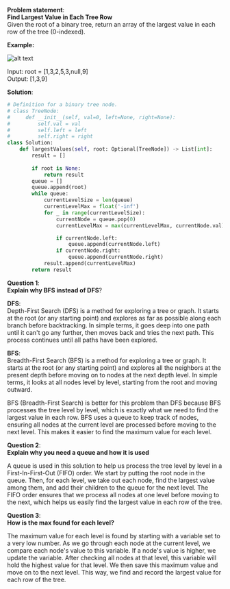 **Problem statement**:<br>
**Find Largest Value in Each Tree Row**<br>
Given the root of a binary tree, return an array of the largest value in each row of the tree (0-indexed).<br>

**Example:**<br>

![alt text](largest_e1.jpg)<br>

Input: root = [1,3,2,5,3,null,9]<br>
Output: [1,3,9]<br>

**Solution**:<br>

~~~python
# Definition for a binary tree node.
# class TreeNode:
#     def __init__(self, val=0, left=None, right=None):
#         self.val = val
#         self.left = left
#         self.right = right
class Solution:
    def largestValues(self, root: Optional[TreeNode]) -> List[int]:
        result = []
      
        if root is None:
            return result
        queue = []    
        queue.append(root)
        while queue:
            currentLevelSize = len(queue)
            currentLevelMax = float('-inf')
            for _ in range(currentLevelSize):
                currentNode = queue.pop(0)
                currentLevelMax = max(currentLevelMax, currentNode.val)

                if currentNode.left:
                    queue.append(currentNode.left)
                if currentNode.right:
                    queue.append(currentNode.right)
            result.append(currentLevelMax)
        return result
~~~

**Question 1**:<br>
**Explain why BFS instead of DFS**?

**DFS**:<br>
Depth-First Search (DFS) is a method for exploring a tree or graph. It starts at the root (or any starting point) and explores as far as possible along each branch before backtracking. In simple terms, it goes deep into one path until it can't go any further, then moves back and tries the next path. This process continues until all paths have been explored.<br>

**BFS**:<br>
Breadth-First Search (BFS) is a method for exploring a tree or graph. It starts at the root (or any starting point) and explores all the neighbors at the present depth before moving on to nodes at the next depth level. In simple terms, it looks at all nodes level by level, starting from the root and moving outward.<br>

BFS (Breadth-First Search) is better for this problem than DFS because BFS processes the tree level by level, which is exactly what we need to find the largest value in each row. BFS uses a queue to keep track of nodes, ensuring all nodes at the current level are processed before moving to the next level. This makes it easier to find the maximum value for each level.


**Question 2**:<br>
**Explain why you need a queue and how it is used**<br>

A queue is used in this solution to help us process the tree level by level in a First-In-First-Out (FIFO) order. We start by putting the root node in the queue. Then, for each level, we take out each node, find the largest value among them, and add their children to the queue for the next level. The FIFO order ensures that we process all nodes at one level before moving to the next, which helps us easily find the largest value in each row of the tree.<br>

**Question 3**:<br>
**How is the max found for each level?**<br>

The maximum value for each level is found by starting with a variable set to a very low number. As we go through each node at the current level, we compare each node's value to this variable. If a node's value is higher, we update the variable. After checking all nodes at that level, this variable will hold the highest value for that level. We then save this maximum value and move on to the next level. This way, we find and record the largest value for each row of the tree.